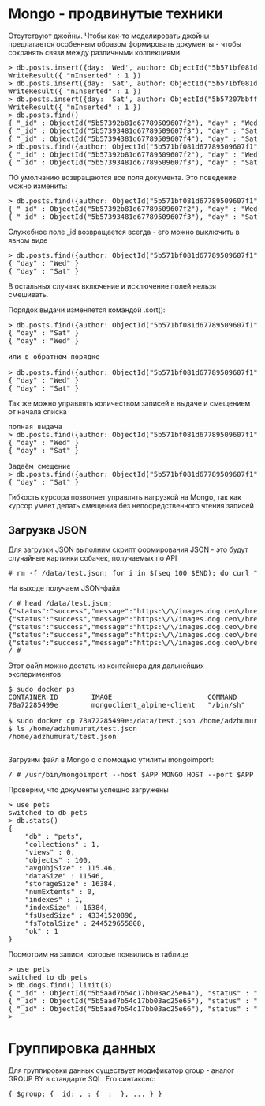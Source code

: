 # Mongo - продвинутые техники

Отсутствуют джойны. Чтобы как-то моделировать джойны предлагается особенным образом формировать документы - чтобы сохранять связи между различными коллекциями

<pre>
> db.posts.insert({day: 'Wed', author: ObjectId("5b571bf081d67789509607f1")})
WriteResult({ "nInserted" : 1 })
> db.posts.insert({day: 'Sat', author: ObjectId("5b571bf081d67789509607f1")})
WriteResult({ "nInserted" : 1 })
> db.posts.insert({day: 'Sat', author: ObjectId("5b57207bbff183a0a45dcfb3")})
WriteResult({ "nInserted" : 1 })
> db.posts.find()
{ "_id" : ObjectId("5b57392b81d67789509607f2"), "day" : "Wed", "author" : ObjectId("5b571bf081d67789509607f1") }
{ "_id" : ObjectId("5b57393481d67789509607f3"), "day" : "Sat", "author" : ObjectId("5b571bf081d67789509607f1") }
{ "_id" : ObjectId("5b57394381d67789509607f4"), "day" : "Sat", "author" : ObjectId("5b57207bbff183a0a45dcfb3") }
> db.posts.find({author: ObjectId("5b571bf081d67789509607f1")})
{ "_id" : ObjectId("5b57392b81d67789509607f2"), "day" : "Wed", "author" : ObjectId("5b571bf081d67789509607f1") }
{ "_id" : ObjectId("5b57393481d67789509607f3"), "day" : "Sat", "author" : ObjectId("5b571bf081d67789509607f1") }
</pre>

ПО умолчанию возвращаются все поля документа. Это поведение можно изменить:
<pre>
> db.posts.find({author: ObjectId("5b571bf081d67789509607f1")}, {day: 1})
{ "_id" : ObjectId("5b57392b81d67789509607f2"), "day" : "Wed" }
{ "_id" : ObjectId("5b57393481d67789509607f3"), "day" : "Sat" }
</pre>

Служебное поле _id возвращается всегда - его можно выключить в явном виде

<pre>
> db.posts.find({author: ObjectId("5b571bf081d67789509607f1")}, {day: 1, _id: 0})
{ "day" : "Wed" }
{ "day" : "Sat" }
</pre>

В остальных случаях включение и исключение полей нельзя смешивать.

Порядок выдачи изменяется командой .sort():

<pre>
> db.posts.find({author: ObjectId("5b571bf081d67789509607f1")}, {day: 1, _id: 0}).sort({day: 1})
{ "day" : "Sat" }
{ "day" : "Wed" }

или в обратном порядке

> db.posts.find({author: ObjectId("5b571bf081d67789509607f1")}, {day: 1, _id: 0}).sort({day: -1})
{ "day" : "Wed" }
{ "day" : "Sat" }
</pre>

Так же можно управлять количеством записей в выдаче и смещением от начала списка

<pre>
полная выдача
> db.posts.find({author: ObjectId("5b571bf081d67789509607f1")}, {day: 1, _id: 0}).sort({day: -1})
{ "day" : "Wed" }
{ "day" : "Sat" }

Задаём смещение
> db.posts.find({author: ObjectId("5b571bf081d67789509607f1")}, {day: 1, _id: 0}).sort({day: -1}).limit(2).skip(1)
{ "day" : "Sat" }
</pre>

Гибкость курсора позволяет управлять нагрузкой на Mongo, так как курсор умеет делать смещения без непосредственного чтения записей

## Загрузка JSON

Для загрузки JSON выполним скрипт формирования JSON - это будут случайные картинки собачек, получаемых по API

<pre>
# rm -f /data/test.json; for i in $(seq 100 $END); do curl "https://dog.ceo/api/breeds/image/random">>/data/test.json>>/data/test.json; done;
</pre>

На выходе получаем JSON-файл
<pre>
/ # head /data/test.json;
{"status":"success","message":"https:\/\/images.dog.ceo\/breeds\/weimaraner\/n02092339_1013.jpg"},
{"status":"success","message":"https:\/\/images.dog.ceo\/breeds\/basenji\/n02110806_5971.jpg"},
{"status":"success","message":"https:\/\/images.dog.ceo\/breeds\/dingo\/n02115641_5815.jpg"},
{"status":"success","message":"https:\/\/images.dog.ceo\/breeds\/corgi-cardigan\/n02113186_10475.jpg"},
{"status":"success","message":"https:\/\/images.dog.ceo\/breeds\/boxer\/n02108089_1357.jpg"},
/ #
</pre>

Этот файл можно достать из контейнера для дальнейших экспериментов
<pre>
$ sudo docker ps
CONTAINER ID        IMAGE                       COMMAND                  CREATED             STATUS              PORTS                      NAMES
78a72285499e        mongoclient_alpine-client   "/bin/sh"                About an hour ago   Up About an hour                               mongoclient_alpine-client_run_1

$ sudo docker cp 78a72285499e:/data/test.json /home/adzhumurat/test.json
$ ls /home/adzhumurat/test.json
/home/adzhumurat/test.json

</pre>

Загрузим файл в Mongo o с  помощью утилиты mongoimport:

<pre>
/ # /usr/bin/mongoimport --host $APP_MONGO_HOST --port $APP_MONGO_PORT --db pets --collection dogs --file /data/test.json
</pre>

Проверим, что документы успешно загружены
<pre>
> use pets
switched to db pets
> db.stats()
{
	"db" : "pets",
	"collections" : 1,
	"views" : 0,
	"objects" : 100,
	"avgObjSize" : 115.46,
	"dataSize" : 11546,
	"storageSize" : 16384,
	"numExtents" : 0,
	"indexes" : 1,
	"indexSize" : 16384,
	"fsUsedSize" : 43341520896,
	"fsTotalSize" : 244529655808,
	"ok" : 1
}
</pre>

Посмотрим на записи, которые появились в таблице
<pre>
> use pets
switched to db pets
> db.dogs.find().limit(3)
{ "_id" : ObjectId("5b5aad7b54c17bb03ac25e64"), "status" : "success", "message" : "https://images.dog.ceo/breeds/greyhound-italian/n02091032_9131.jpg" }
{ "_id" : ObjectId("5b5aad7b54c17bb03ac25e65"), "status" : "success", "message" : "https://images.dog.ceo/breeds/hound-afghan/n02088094_1534.jpg" }
{ "_id" : ObjectId("5b5aad7b54c17bb03ac25e66"), "status" : "success", "message" : "https://images.dog.ceo/breeds/chihuahua/n02085620_5093.jpg" }
>
</pre>

# Группировка данных

Для группировки данных существует модификатор group - аналог GROUP BY в стандарте SQL. Его синтаксис:
<pre>
{ $group: { _id: <expression>, <field1>: { <accumulator1> : <expression1> }, ... } }
</pre>